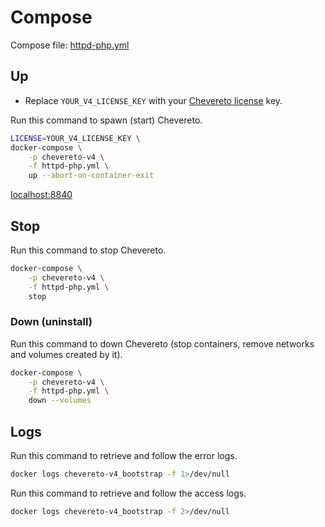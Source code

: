 # Compose

Compose file: [httpd-php.yml](../httpd-php.yml)

## Up

* Replace `YOUR_V4_LICENSE_KEY` with your [Chevereto license](https://chevereto.com/panel/license) key.

Run this command to spawn (start) Chevereto.

```sh
LICENSE=YOUR_V4_LICENSE_KEY \
docker-compose \
    -p chevereto-v4 \
    -f httpd-php.yml \
    up --abort-on-container-exit
```

[localhost:8840](http://localhost:8840)

## Stop

Run this command to stop Chevereto.

```sh
docker-compose \
    -p chevereto-v4 \
    -f httpd-php.yml \
    stop
```

### Down (uninstall)

Run this command to down Chevereto (stop containers, remove networks and volumes created by it).

```sh
docker-compose \
    -p chevereto-v4 \
    -f httpd-php.yml \
    down --volumes
```

## Logs

Run this command to retrieve and follow the error logs.

```sh
docker logs chevereto-v4_bootstrap -f 1>/dev/null
```

Run this command to retrieve and follow the access logs.

```sh
docker logs chevereto-v4_bootstrap -f 2>/dev/null
```
